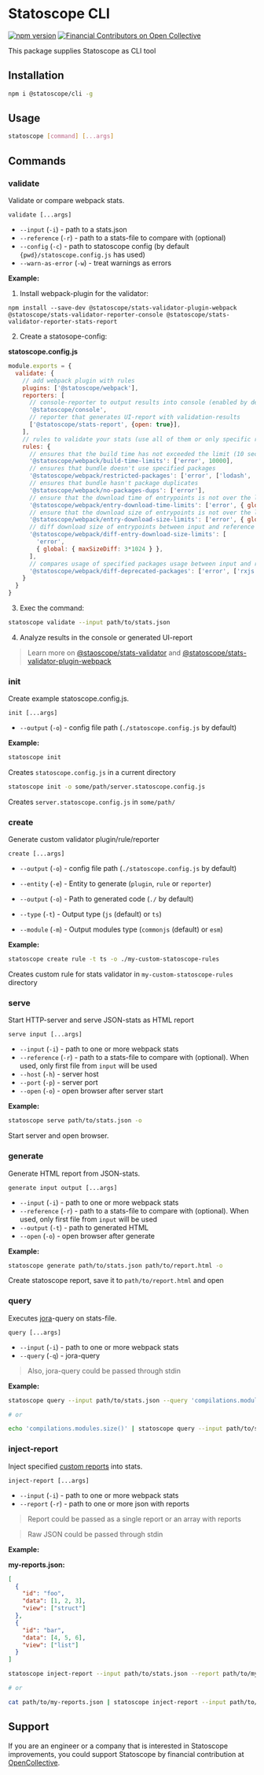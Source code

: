 # Statoscope CLI

[![npm version](https://badge.fury.io/js/%40statoscope%2Fcli.svg)](https://badge.fury.io/js/%40statoscope%2Fcli)
[![Financial Contributors on Open Collective](https://opencollective.com/statoscope/all/badge.svg?label=financial+contributors)](https://opencollective.com/statoscope)

This package supplies Statoscope as CLI tool

## Installation

```sh
npm i @statoscope/cli -g
```

## Usage

```sh
statoscope [command] [...args]
```

## Commands

### validate

Validate or compare webpack stats.

`validate [...args]`

- `--input` (`-i`) - path to a stats.json
- `--reference` (`-r`) - path to a stats-file to compare with (optional)
- `--config` (`-c`) - path to statoscope config (by default `{pwd}/statoscope.config.js` has used)
- `--warn-as-error` (`-w`) - treat warnings as errors

**Example:**

1. Install webpack-plugin for the validator:

`npm install --save-dev @statoscope/stats-validator-plugin-webpack @statoscope/stats-validator-reporter-console @statoscope/stats-validator-reporter-stats-report`


2. Create a statosope-config:

**statoscope.config.js**
```js
module.exports = {
  validate: {
    // add webpack plugin with rules
    plugins: ['@statoscope/webpack'],
    reporters: [
      // console-reporter to output results into console (enabled by default)
      '@statoscope/console',
      // reporter that generates UI-report with validation-results
      ['@statoscope/stats-report', {open: true}],
    ],
    // rules to validate your stats (use all of them or only specific rules)
    rules: {      
      // ensures that the build time has not exceeded the limit (10 sec)
      '@statoscope/webpack/build-time-limits': ['error', 10000],
      // ensures that bundle doesn't use specified packages
      '@statoscope/webpack/restricted-packages': ['error', ['lodash', 'browserify-crypto']],
      // ensures that bundle hasn't package duplicates
      '@statoscope/webpack/no-packages-dups': ['error'],
      // ensure that the download time of entrypoints is not over the limit (3 sec)
      '@statoscope/webpack/entry-download-time-limits': ['error', { global: { maxDownloadTime: 3000 } }],
      // ensure that the download size of entrypoints is not over the limit (3 mb)
      '@statoscope/webpack/entry-download-size-limits': ['error', { global: { maxSize: 3 * 1024 * 1024 } }],
      // diff download size of entrypoints between input and reference stats. Fails if size diff is over the limit (3 kb)
      '@statoscope/webpack/diff-entry-download-size-limits': [
        'error',
        { global: { maxSizeDiff: 3*1024 } },
      ],
      // compares usage of specified packages usage between input and reference stats. Fails if rxjs usage has increased
      '@statoscope/webpack/diff-deprecated-packages': ['error', ['rxjs']],
    }
  }
}
```

3. Exec the command:

```sh
statoscope validate --input path/to/stats.json
```

4. Analyze results in the console or generated UI-report

> Learn more on [@staoscope/stats-validator](/packages/stats-validator) and [@statoscope/stats-validator-plugin-webpack](/packages/stats-validator-plugin-webpack)

### init

Create example statoscope.config.js.

`init [...args]`

- `--output` (`-o`) - config file path (`./statoscope.config.js` by default)

**Example:**

```sh
statoscope init
```

Creates `statoscope.config.js` in a current directory

```sh
statoscope init -o some/path/server.statoscope.config.js
```

Creates `server.statoscope.config.js` in `some/path/`

### create

Generate custom validator plugin/rule/reporter

`create [...args]`

- `--output` (`-o`) - config file path (`./statoscope.config.js` by default)

- `--entity` (`-e`) - Entity to generate (`plugin`, `rule` or `reporter`)

- `--output` (`-o`) - Path to generated code (`./` by default)

- `--type` (`-t`) - Output type (`js` (default) or `ts`)

- `--module` (`-m`) - Output modules type (`commonjs` (default) or `esm`)

**Example:**

```sh
statoscope create rule -t ts -o ./my-custom-statoscope-rules
```

Creates custom rule for stats validator in `my-custom-statoscope-rules` directory

### serve

Start HTTP-server and serve JSON-stats as HTML report

`serve input [...args]`

- `--input` (`-i`) - path to one or more webpack stats
- `--reference` (`-r`) - path to a stats-file to compare with (optional). When used, only first file from `input` will be used
- `--host` (`-h`) - server host
- `--port` (`-p`) - server port
- `--open` (`-o`) - open browser after server start

**Example:**

```sh
statoscope serve path/to/stats.json -o
```

Start server and open browser.

### generate

Generate HTML report from JSON-stats.

`generate input output [...args]`

- `--input` (`-i`) - path to one or more webpack stats
- `--reference` (`-r`) - path to a stats-file to compare with (optional). When used, only first file from `input` will be used
- `--output` (`-t`) - path to generated HTML
- `--open` (`-o`) - open browser after generate

**Example:**

```sh
statoscope generate path/to/stats.json path/to/report.html -o
```

Create statoscope report, save it to `path/to/report.html` and open

### query

Executes [jora](https://github.com/discoveryjs/jora)-query on stats-file.

`query [...args]`

- `--input` (`-i`) - path to one or more webpack stats
- `--query` (`-q`) - jora-query

> Also, jora-query could be passed through stdin

**Example:**

```sh
statoscope query --input path/to/stats.json --query 'compilations.modules.size()' > output.txt

# or

echo 'compilations.modules.size()' | statoscope query --input path/to/stats.json > output.txt
```

### inject-report

Inject specified [custom reports]((/packages/stats-extension-custom-reports/README.md)) into stats.

`inject-report [...args]`

- `--input` (`-i`) - path to one or more webpack stats
- `--report` (`-r`) - path to one or more json with reports

> Report could be passed as a single report or an array with reports

> Raw JSON could be passed through stdin

**Example:**

**my-reports.json:**

```json
[
  {
    "id": "foo",
    "data": [1, 2, 3],
    "view": ["struct"]
  },
  {
    "id": "bar",
    "data": [4, 5, 6],
    "view": ["list"]
  }
]
```

```sh
statoscope inject-report --input path/to/stats.json --report path/to/my-reports.json > output.json

# or

cat path/to/my-reports.json | statoscope inject-report --input path/to/stats.json > output.json
```

## Support

If you are an engineer or a company that is interested in Statoscope improvements, you could support Statoscope by
financial contribution at [OpenCollective](https://opencollective.com/statoscope).
